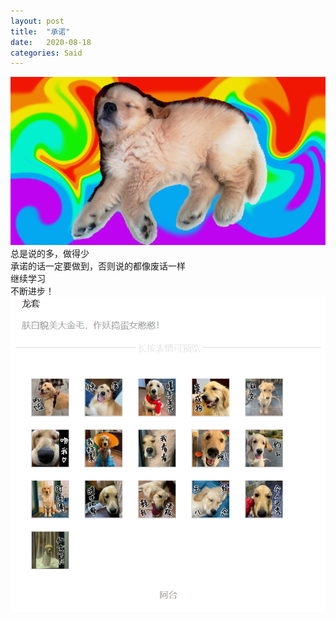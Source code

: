 ```yaml
---
layout: post
title:  "承诺"
date:   2020-08-18
categories: Said
---
```

![封面图](/img/封面图.png) <br />
总是说的多，做得少<br />
承诺的话一定要做到，否则说的都像废话一样<br />
继续学习<br />
不断进步！<br />
![表情](/img/表情.png) 